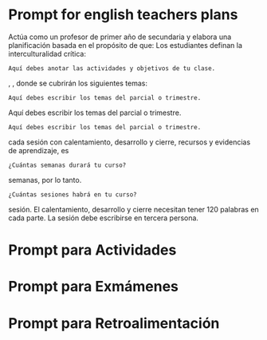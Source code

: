 # Prompt for english teachers plans 

 Actúa como un profesor de primer año de secundaria y elabora una planificación basada en el propósito de que: Los estudiantes definan la interculturalidad crítica: 
    
    Aquí debes anotar las actividades y objetivos de tu clase.

, , donde se cubrirán los siguientes temas: 

    Aquí debes escribir los temas del parcial o trimestre.

Aquí debes escribir los temas del parcial o trimestre.
 

    Aquí debes escribir los temas del parcial o trimestre.

cada sesión con calentamiento, desarrollo y cierre, recursos y evidencias de aprendizaje, es
 
    ¿Cuántas semanas durará tu curso?

semanas, por lo tanto.
    
    ¿Cuántas sesiones habrá en tu curso?

sesión. El calentamiento, desarrollo y cierre necesitan tener 120 palabras en cada parte. La sesión debe escribirse en tercera persona.

# Prompt para Actividades

# Prompt para Exmámenes

# Prompt para Retroalimentación


